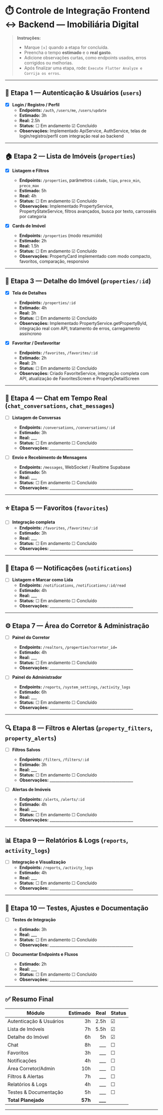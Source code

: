 # ⏱️ Controle de Integração Frontend ↔ Backend — Imobiliária Digital

> **Instruções:**
> - Marque `[x]` quando a etapa for concluída.  
> - Preencha o tempo **estimado** e o **real gasto**.  
> - Adicione observações curtas, como endpoints usados, erros corrigidos ou melhorias.  
> - Após finalizar uma etapa, rode: `Execute Flutter Analyze e Corrija os erros`.

---

## 🧩 Etapa 1 — Autenticação & Usuários (`users`)
- [x] **Login / Registro / Perfil**
  - **Endpoints:** `/auth`, `/users/me`, `/users/update`
  - **Estimado:** 3h  
  - **Real:** 2.5h  
  - **Status:** ☐ Em andamento ☑ Concluído  
  - **Observações:** Implementado ApiService, AuthService, telas de login/registro/perfil com integração real ao backend

---

## 🏠 Etapa 2 — Lista de Imóveis (`properties`)
- [x] **Listagem e Filtros**
  - **Endpoints:** `/properties`, parâmetros `cidade`, `tipo`, `preco_min`, `preco_max`
  - **Estimado:** 5h  
  - **Real:** 4h  
  - **Status:** ☐ Em andamento ☑ Concluído  
  - **Observações:** Implementado PropertyService, PropertyStateService, filtros avançados, busca por texto, carrosséis por categoria

- [x] **Cards de Imóvel**
  - **Endpoints:** `/properties` (modo resumido)
  - **Estimado:** 2h  
  - **Real:** 1.5h  
  - **Status:** ☐ Em andamento ☑ Concluído  
  - **Observações:** PropertyCard implementado com modo compacto, favoritos, comparação, responsivo

---

## 🏡 Etapa 3 — Detalhe do Imóvel (`properties/:id`)
- [x] **Tela de Detalhes**
  - **Endpoints:** `/properties/:id`
  - **Estimado:** 4h  
  - **Real:** 3h  
  - **Status:** ☐ Em andamento ☑ Concluído  
  - **Observações:** Implementado PropertyService.getPropertyById, integração real com API, tratamento de erros, carregamento assíncrono

- [x] **Favoritar / Desfavoritar**
  - **Endpoints:** `/favorites`, `/favorites/:id`
  - **Estimado:** 2h  
  - **Real:** 2h  
  - **Status:** ☐ Em andamento ☑ Concluído  
  - **Observações:** Criado FavoriteService, integração completa com API, atualização de FavoritesScreen e PropertyDetailScreen

---

## 💬 Etapa 4 — Chat em Tempo Real (`chat_conversations`, `chat_messages`)
- [ ] **Listagem de Conversas**
  - **Endpoints:** `/conversations`, `/conversations/:id`
  - **Estimado:** 3h  
  - **Real:** ___  
  - **Status:** ☐ Em andamento ☐ Concluído  
  - **Observações:** ___________________________________________

- [ ] **Envio e Recebimento de Mensagens**
  - **Endpoints:** `/messages`, WebSocket / Realtime Supabase
  - **Estimado:** 5h  
  - **Real:** ___  
  - **Status:** ☐ Em andamento ☐ Concluído  
  - **Observações:** ___________________________________________

---

## ⭐ Etapa 5 — Favoritos (`favorites`)
- [ ] **Integração completa**
  - **Endpoints:** `/favorites`, `/favorites/:id`
  - **Estimado:** 3h  
  - **Real:** ___  
  - **Status:** ☐ Em andamento ☐ Concluído  
  - **Observações:** ___________________________________________

---

## 🔔 Etapa 6 — Notificações (`notifications`)
- [ ] **Listagem e Marcar como Lida**
  - **Endpoints:** `/notifications`, `/notifications/:id/read`
  - **Estimado:** 4h  
  - **Real:** ___  
  - **Status:** ☐ Em andamento ☐ Concluído  
  - **Observações:** ___________________________________________

---

## ⚙️ Etapa 7 — Área do Corretor & Administração
- [ ] **Painel do Corretor**
  - **Endpoints:** `/realtors`, `/properties?corretor_id=`
  - **Estimado:** 4h  
  - **Real:** ___  
  - **Status:** ☐ Em andamento ☐ Concluído  
  - **Observações:** ___________________________________________

- [ ] **Painel do Administrador**
  - **Endpoints:** `/reports`, `/system_settings`, `/activity_logs`
  - **Estimado:** 6h  
  - **Real:** ___  
  - **Status:** ☐ Em andamento ☐ Concluído  
  - **Observações:** ___________________________________________

---

## 🔍 Etapa 8 — Filtros e Alertas (`property_filters`, `property_alerts`)
- [ ] **Filtros Salvos**
  - **Endpoints:** `/filters`, `/filters/:id`
  - **Estimado:** 3h  
  - **Real:** ___  
  - **Status:** ☐ Em andamento ☐ Concluído  
  - **Observações:** ___________________________________________

- [ ] **Alertas de Imóveis**
  - **Endpoints:** `/alerts`, `/alerts/:id`
  - **Estimado:** 4h  
  - **Real:** ___  
  - **Status:** ☐ Em andamento ☐ Concluído  
  - **Observações:** ___________________________________________

---

## 📊 Etapa 9 — Relatórios & Logs (`reports`, `activity_logs`)
- [ ] **Integração e Visualização**
  - **Endpoints:** `/reports`, `/activity_logs`
  - **Estimado:** 4h  
  - **Real:** ___  
  - **Status:** ☐ Em andamento ☐ Concluído  
  - **Observações:** ___________________________________________

---

## 🧠 Etapa 10 — Testes, Ajustes e Documentação
- [ ] **Testes de Integração**
  - **Estimado:** 3h  
  - **Real:** ___  
  - **Status:** ☐ Em andamento ☐ Concluído  
  - **Observações:** ___________________________________________

- [ ] **Documentar Endpoints e Fluxos**
  - **Estimado:** 2h  
  - **Real:** ___  
  - **Status:** ☐ Em andamento ☐ Concluído  
  - **Observações:** ___________________________________________

---

## ✅ Resumo Final
| Módulo | Estimado | Real | Status |
|---|---:|---:|:---|
| Autenticação & Usuários | 3h | 2.5h | ☑ |
| Lista de Imóveis | 7h | 5.5h | ☑ |
| Detalhe do Imóvel | 6h | 5h | ☑ |
| Chat | 8h | ___ | ☐ |
| Favoritos | 3h | ___ | ☐ |
| Notificações | 4h | ___ | ☐ |
| Área Corretor/Admin | 10h | ___ | ☐ |
| Filtros & Alertas | 7h | ___ | ☐ |
| Relatórios & Logs | 4h | ___ | ☐ |
| Testes & Documentação | 5h | ___ | ☐ |
| **Total Planejado** | **57h** | **___** |   |

---
